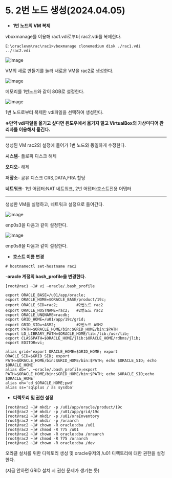 # 5. 2번 노드 생성(2024.04.05)

- **1번 노드의 VM 복제**

vboxmanage를 이용해 rac1.vdi로부터 rac2.vdi를 복제한다.

```
E:\oraclevm\rac\rac1>vboxmanage clonemedium disk ./rac1.vdi ../rac2.vdi
```

![image](https://github.com/oraclejyp/19c_rac_inst/assets/133745372/3fe08c82-d031-4fd4-a45a-88cb4daff077)


VM의 새로 만들기를 눌러 새로운 VM을 rac2로 생성한다.

![image](https://github.com/oraclejyp/19c_rac_inst/assets/133745372/68b9ab3e-aca7-4eff-aa67-61f0dae91196)


메모리를 1번노드와 같이 8GB로 설정한다.

![image](https://github.com/oraclejyp/19c_rac_inst/assets/133745372/b3d26f3c-1948-4782-b749-8df08de7ef5a)


1번 노드로부터 복제한 vdi파일을 선택하여 생성한다.

**※만약 vdi파일을 옮기고 싶다면 윈도우에서 옮기지 말고 VirtualBox의 가상미디어 관리자를 이용해서 옮긴다.**

---
생성된 VM rac2의 설정에 들어가 1번 노드와 동일하게 수정한다.

**시스템**- 플로피 디스크 해제

**오디오**- 해제

**저장소**- 공유 디스크 CRS,DATA,FRA 할당

**네트워크**- 1번 어댑터:NAT 네트워크, 2번 어댑터:호스트전용 어댑터

---

생성한 VM을 실행하고, 네트워크 설정으로 들어간다.

![image](https://github.com/oraclejyp/19c_rac_inst/assets/133745372/15b8b779-6b63-463c-b835-47d28d463e8f)

enp0s3을 다음과 같이 설정한다.

![image](https://github.com/oraclejyp/19c_rac_inst/assets/133745372/315eeefc-062b-465f-946c-cf55bd264448)

enp0s8을 다음과 같이 설정한다.


- **호스트 이름 변경**

```
# hostnamectl set-hostname rac2
```


-**oracle 계정의 bash_profile을 변경한다.**

```
[root@rac1 ~]# vi ~oracle/.bash_profile

export ORACLE_BASE=/u01/app/oracle;
export ORACLE_HOME=$ORACLE_BASE/product/19c;
export ORACLE_SID=rac2;        #2번노드 rac2
export ORACLE_HOSTNAME=rac2;   #2번노드 rac2
export ORACLE_UNQNAME=racdb;
export GRID_HOME=/u01/app/19c/grid;
export GRID_SID=+ASM2;         #2번노드 ASM2
export PATH=$ORACLE_HOME/bin:$GRID_HOME/bin:$PATH
export LD_LIBRARY_PATH=$ORACLE_HOME/lib:/lib:/usr/lib;
export CLASSPATH=$ORACLE_HOME/jlib:$ORACLE_HOME/rdbms/jlib;
export EDITOR=vi;

alias grid='export ORACLE_HOME=$GRID_HOME; export ORACLE_SID=$GRID_SID; export PATH=$ORACLE_HOME/bin:$GRID_HOME/bin:$PATH; echo $ORACLE_SID; echo $ORACLE_HOME'
alias db='. ~oracle/.bash_profile;export PATH=$ORACLE_HOME/bin:$GRID_HOME/bin:$PATH; echo $ORACLE_SID;echo $ORACLE_HOME'
alias oh='cd $ORACLE_HOME;pwd'
alias ss='sqlplus / as sysdba'
```

- **디렉토리 및 권한 설정**

```
[root@rac2 ~]# mkdir -p /u01/app/oracle/product/19c
[root@rac2 ~]# mkdir -p /u01/app/grid/19c
[root@rac2 ~]# mkdir -p /u01/oraInventory
[root@rac2 ~]# mkdir -p /oraarch
[root@rac2 ~]# chown -R oracle:dba /u01
[root@rac2 ~]# chmod -R 775 /u01
[root@rac2 ~]# chown -R oracle:dba /oraarch
[root@rac2 ~]# chmod -R 775 /oraarch
[root@rac2 ~]# chown -R oracle:dba /dev
```

오라클 설치를 위한 디렉토리 생성 및 oracle유저의 /u01 디렉토리에 대한 권한을 설정한다.

(지금 안하면 GRID 설치 시 권한 문제가 생기는 듯)
